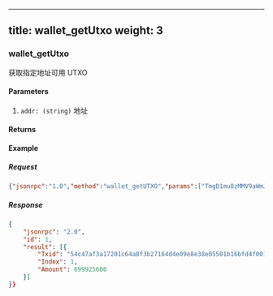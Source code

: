 
---
title: wallet_getUtxo
weight: 3
---

### wallet_getUtxo
获取指定地址可用 UTXO

#### Parameters
1. `addr: (string)` 地址

#### Returns

#### Example
##### Request
```json
{"jsonrpc":"1.0","method":"wallet_getUTXO","params":["TmgD1mu8zMMV9aWmJrXqQYnWRhR9SBfDZG6"],"id":1}
```
##### Response
```json
{
	"jsonrpc": "2.0",
	"id": 1,
	"result": [{
		"Txid": "54c47af3a17201c64a8f3b27164d4e09e8e38e05501b16bfd4f001caeddfa86a",
		"Index": 1,
		"Amount": 699925600
	}]
}}
```